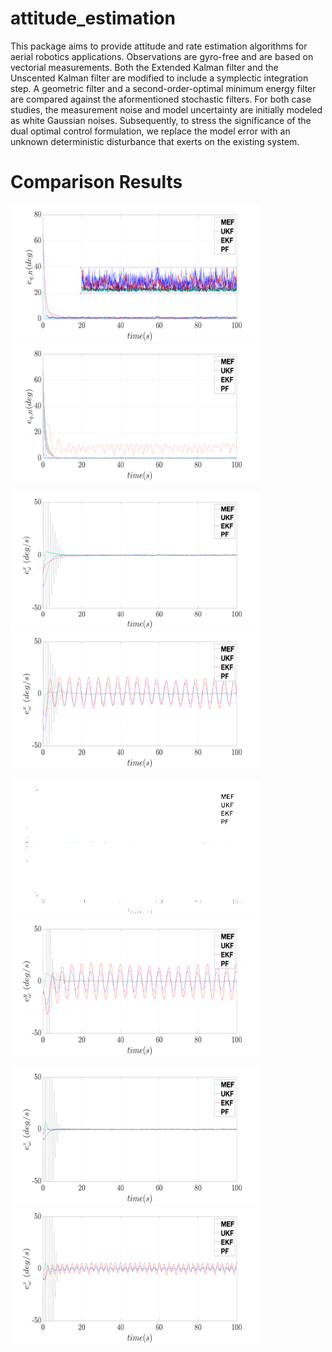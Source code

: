# attitude_estimation

This package aims to provide attitude and rate estimation algorithms for aerial robotics applications. 
Observations are gyro-free and are based on vectorial measurements.
Both the Extended Kalman filter and the Unscented Kalman filter are modified to include a symplectic integration step.
A geometric filter and a second-order-optimal minimum energy filter are compared against the aformentioned stochastic filters.
For both case studies, the measurement noise and model uncertainty are initially modeled as
white Gaussian noises. Subsequently, to stress the significance of the dual optimal control formulation, we replace the model error with
an unknown deterministic disturbance that exerts on the existing system.
# Comparison Results

<p float="left">
  <img src="figures_png/orientation.png" width="400" height="220"/>
  <img src="figures_png/orientationmodel.png" width="400" height="220"/> 
</p>

<p float="left">
  <img src="figures_png/WX.png" width="400" height="220"/>
  <img src="figures_png/WXmodel.png" width="400" height="220"/> 
</p>

<p float="left">
  <img src="figures_png/WY.png" width="400" height="220" style="filter: brightness(2);"/>
  <img src="figures_png/WYmodel.png" width="400" height="220"/> 
</p>

<p float="left">
  <img src="figures_png/WZ.png" width="400" height="220"/>
  <img src="figures_png/WZmodel.png" width="400" height="220"/> 
</p>
